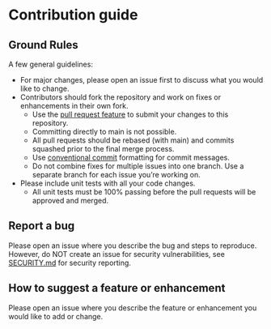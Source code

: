 # Contribution guide

## Ground Rules

A few general guidelines:

- For major changes, please open an issue first to discuss what you would like to change.
- Contributors should fork the repository and work on fixes or enhancements in their own fork.
  - Use the [pull request feature](https://docs.github.com/en/pull-requests/collaborating-with-pull-requests/proposing-changes-to-your-work-with-pull-requests/creating-a-pull-request-from-a-fork) to submit your changes to this repository.
  - Committing directly to main is not possible.
  - All pull requests should be rebased (with main) and commits squashed prior to the final merge process.
  - Use [conventional commit](https://www.conventionalcommits.org/en/v1.0.0/) formatting for commit messages.
  - Do not combine fixes for multiple issues into one branch. Use a separate branch for each issue you’re working on.
- Please include unit tests with all your code changes.
  - All unit tests must be 100% passing before the pull requests will be approved and merged.

## Report a bug

Please open an issue where you describe the bug and steps to reproduce. However, do NOT create an issue for security vulnerabilities, see [SECURITY.md](https://github.com/equinor/pepm-ui/blob/main/SECURITY.md) for security reporting.

## How to suggest a feature or enhancement

Please open an issue where you describe the feature or enhancement you would like to add or change.
